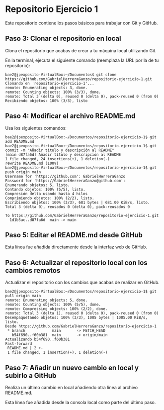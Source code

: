 # Repositorio Ejercicio 1

Este repositorio contiene los pasos básicos para trabajar con Git y GitHub.


## Paso 3: Clonar el repositorio en local

Clona el repositorio que acabas de crear a tu máquina local utilizando Git.

En la terminal, ejecuta el siguiente comando (reemplaza la URL por la de tu repositorio):

```code
bae2@jpexposito-VirtualBox:~/Documentos$ git clone https://github.com/GabrielHerreraGanzo/repositorio-ejercicio-1.git
Clonando en 'repositorio-ejercicio-1'...
remote: Enumerating objects: 3, done.
remote: Counting objects: 100% (3/3), done.
remote: Total 3 (delta 0), reused 0 (delta 0), pack-reused 0 (from 0)
Recibiendo objetos: 100% (3/3), listo
```

##  Paso 4: Modificar el archivo README.md

 Usa los siguientes comandos:

 ```code
bae2@jpexposito-VirtualBox:~/Documentos/repositorio-ejercicio-1$ git add README.md
bae2@jpexposito-VirtualBox:~/Documentos/repositorio-ejercicio-1$ git commit -m "Añadir título y descripción al README"
[main d87fa6d] Añadir título y descripción al README
 1 file changed, 24 insertions(+), 1 deletion(-)
 rewrite README.md (100%)
bae2@jpexposito-VirtualBox:~/Documentos/repositorio-ejercicio-1$ git push origin main
Username for 'https://github.com': GabrielHerreraGanzo
Password for 'https://GabrielHerreraGanzo@github.com': 
Enumerando objetos: 5, listo.
Contando objetos: 100% (5/5), listo.
Compresión delta usando hasta 4 hilos
Comprimiendo objetos: 100% (2/2), listo.
Escribiendo objetos: 100% (3/3), 681 bytes | 681.00 KiB/s, listo.
Total 3 (delta 0), reusados 0 (delta 0), pack-reusados 0

To https://github.com/GabrielHerreraGanzo/repositorio-ejercicio-1.git
   1d1b5ac..d87fa6d  main -> main
```

## Paso 5: Editar el README.md desde GitHub

Esta línea fue añadida directamente desde la interfaz web de GitHub.

## Paso 6: Actualizar el repositorio local con los cambios remotos

Actualizar el repositorio con los cambios que acabas de realizar en GitHub.

```code
bae2@jpexposito-VirtualBox:~/Documentos/repositorio-ejercicio-1$ git pull origin main
remote: Enumerating objects: 5, done.
remote: Counting objects: 100% (5/5), done.
remote: Compressing objects: 100% (2/2), done.
remote: Total 3 (delta 1), reused 0 (delta 0), pack-reused 0 (from 0)
Desempaquetando objetos: 100% (3/3), 1005 bytes | 1005.00 KiB/s, listo.
Desde https://github.com/GabrielHerreraGanzo/repositorio-ejercicio-1
 * branch            main       -> FETCH_HEAD
   b54f690..f60b381  main       -> origin/main
Actualizando b54f690..f60b381
Fast-forward
 README.md | 2 +-
 1 file changed, 1 insertion(+), 1 deletion(-)
```

## Paso 7: Añadir un nuevo cambio en local y subirlo a GitHub

Realiza un último cambio en local añadiendo otra línea al archivo README.md.

Esta línea fue añadida desde la consola local como parte del último paso.
